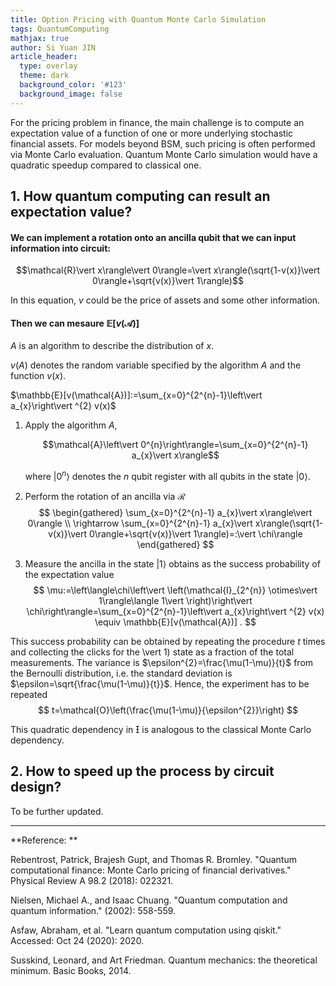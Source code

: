 ```yaml
---
title: Option Pricing with Quantum Monte Carlo Simulation
tags: QuantumComputing
mathjax: true
author: Si Yuan JIN
article_header:
  type: overlay
  theme: dark
  background_color: '#123'
  background_image: false
---
```

For the pricing problem in finance, the main challenge is to compute an expectation value of a function of one or more underlying stochastic financial assets. For models beyond BSM, such pricing is often performed via Monte Carlo evaluation. Quantum Monte Carlo simulation would have a quadratic speedup compared to classical one.

## 1. How quantum computing can result an expectation value?

#### We can implement a rotation onto an ancilla qubit that we can input information into circuit:

$$\mathcal{R}\vert x\rangle\vert 0\rangle=\vert x\rangle(\sqrt{1-v(x)}\vert 0\rangle+\sqrt{v(x)}\vert 1\rangle)$$

In this equation, $v$ could be the price of assets and some other information.

#### Then we can mesaure $\mathbb{E}[v(\mathcal{A})]$
$A$ is an algorithm to describe the distribution of $x$.

$v(A)$ denotes the random variable specified by the algorithm $A$ and the function $v(x)$.

$\mathbb{E}[v(\mathcal{A})]:=\sum_{x=0}^{2^{n}-1}\left\vert a_{x}\right\vert ^{2} v(x)$


1. Apply the algorithm $A$, 
   
   $$\mathcal{A}\left\vert 0^{n}\right\rangle=\sum_{x=0}^{2^{n}-1} a_{x}\vert x\rangle$$
   
   where $\left\vert 0^{n}\right\rangle$ denotes the $n$ qubit register with all qubits in the state $\vert 0\rangle$. 
2. Perform the rotation of an ancilla via $\mathcal{R}$
  $$
  \begin{gathered}
  \sum_{x=0}^{2^{n}-1} a_{x}\vert x\rangle\vert 0\rangle \\
  \rightarrow \sum_{x=0}^{2^{n}-1} a_{x}\vert x\rangle(\sqrt{1-v(x)}\vert 0\rangle+\sqrt{v(x)}\vert 1\rangle)=:\vert \chi\rangle
  \end{gathered}
  $$
3. Measure the ancilla in the state $\vert 1 \rangle$ obtains as the success probability of the expectation value
  $$
  \mu:=\left\langle\chi\left\vert \left(\mathcal{I}_{2^{n}} \otimes\vert 1\rangle\langle 1\vert \right)\right\vert  \chi\right\rangle=\sum_{x=0}^{2^{n}-1}\left\vert a_{x}\right\vert ^{2} v(x) \equiv \mathbb{E}[v(\mathcal{A})] .
  $$


<!-- Combining the two operations defines a unitary $\mathcal{F}$ and the resulting state $\vert \chi\rangle$
$$
\mathcal{F}\left\vert 0^{n+1}\right\rangle:=\mathcal{R}\left(\mathcal{A} \otimes \mathcal{I}_{2}\right)\left\vert 0^{n+1}\right\rangle \equiv\vert \chi\rangle .
$$ -->

This success probability can be obtained by repeating the procedure $t$ times and collecting the clicks for the \vert 1) state as a fraction of the total measurements. The variance is $\epsilon^{2}=\frac{\mu(1-\mu)}{t}$ from the Bernoulli distribution, i.e. the standard deviation is $\epsilon=\sqrt{\frac{\mu(1-\mu)}{t}}$. Hence, the experiment has to be repeated
$$
t=\mathcal{O}\left(\frac{\mu(1-\mu)}{\epsilon^{2}}\right)
$$

This quadratic dependency in  is analogous to the classical Monte Carlo dependency.

## 2. How to speed up the process by circuit design?

To be further updated.


---

**Reference: **

Rebentrost, Patrick, Brajesh Gupt, and Thomas R. Bromley. "Quantum computational finance: Monte Carlo pricing of financial derivatives." Physical Review A 98.2 (2018): 022321.

Nielsen, Michael A., and Isaac Chuang. "Quantum computation and quantum information." (2002): 558-559.

Asfaw, Abraham, et al. "Learn quantum computation using qiskit." Accessed: Oct 24 (2020): 2020.

Susskind, Leonard, and Art Friedman. Quantum mechanics: the theoretical minimum. Basic Books, 2014.
